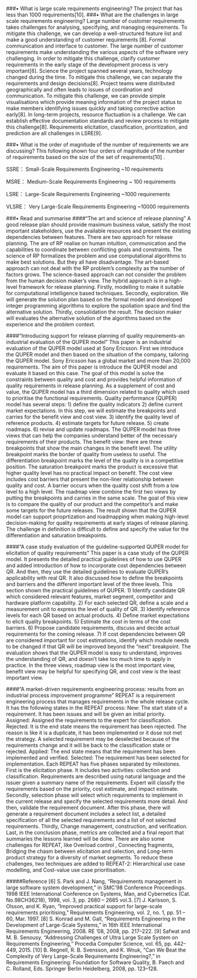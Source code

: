 ###•	What is large scale requirements engineering? 
The project that has less than 1000 requirements[10]. 
###•	What are the challenges in large scale requirements engineering? 
Large number of customer requirements takes challenges for analysing, specifying, and managing requirements. To mitigate this challenge, we can develop a well-structured feature list and make a good understanding of customer requirements [8].
Formal communication and interface to customer. The large number of customer requirements make understanding the various aspects of the software very challenging. In order to mitigate this challenge, clarify customer requirements in the early stage of the development process is very important[8]. 
Science the project spanned several years, technology changed during the time. To mitigate this challenge, we can separate the requirements and design decisions[8]. 
Project teams were distributed geographically and often leads to issues of coordination and communication. To mitigate this challenge, we can provide simple visualisations which provide meaning information of the project status to make members identifying issues quickly and taking corrective action early[8].
In long-term projects, resource fluctuation is a challenge. We can establish effective documentation standards and review process to mitigate this challenge[8].
Requirements elicitation, classification, prioritization, and prediction are all challenges in LSRE[9].

###•	What is the order of magnitude of the number of requirements we are discussing? 
This following shown four orders of magnitude of the number of requirements based on the size of the set of requirements[10] .

SSRE： Small-Scale Requirements Engineering   	       ~10 requirements 

MSRE：    Medium-Scale Requirements Engineering 	    ~ 100 requirements 

LSRE：	   Large-Scale Requirements Engineering 	      ~1000 requirements 

VLSRE：	   Very Large-Scale Requirements Engineering 	  ~10000 requirements 


###•	Read and summarise 
####“The art and science of release planning”
A good release plan should provide maximum business value, satisfy the most important stakeholders, use the available resources and present the existing dependencies between features. There are two approach for release planning. The are of RP realise on human intuition, communication and the capabilities to coordinate between conflicting goals and constraints. The science of RP formalizes the problem and use computational algorithms to make best solutions. But they all have disadvantage. The art-based approach can not deal with the RP problem’s complexity as the number of factors grows. The science-based approach can not consider the problem from the human decision maker’s view. The hybrid approach is in a high-level framework for release planning. Firstly, modelling to make it suitable for computational intelligence based techniques. Secondly, exploration. We will generate the solution plan based on the formal model and developed integer programming algorithms to explore the spoliation space and find the alternative solution. Thirdly, consolidation the result. The decision maker will evaluates the alternative solution of the  algorithms based on the experience and the problem context. 



####“Introducing support for release planning of quality requirements–an industrial evaluation of the QUPER model” 
   This paper is an industrial evaluation of the QUPER model used at Sony Ericsson. First we introduce the QUPER model and then based on the situation of the company, tailoring  the QUPER model. Sony Ericsson has a global market and more than 20,000 requirements. The aim of this paper is introduce the QUPER model and evaluate it   based on this case. The goal of this model is solve the constraints between quality and cost and provides helpful information of quality requirements in release planning. As a supplement of cost and value, the QUPER model has a third dimension related to quality which used to prioritise the functional requirements. Quality performance (QUPER) model has several steps: 1) define the quality indicators 2) define current market expectations. In this step, we will estimate the breakpoints and carries for the benefit view and cost view. 3) identify the quality level of reference products. 4) estimate targets for future release. 5) create roadmaps. 6) revise and update roadmaps. 
The QUPER model has three views that can help the companies understand better of the necessary requirements of their products.
The benefit view: there are three breakpoints that show the main changes in the benefit level. The utility breakpoint marks the border of quality from useless to useful. The differentiation breakpoint marks the level of the quality is in a competitive position. The saturation breakpoint marks the product is excessive that higher quality level has no practical impact on benefit. 
The cost view includes cost barriers that present the non-liner relationship between quality and cost. A barrier occurs when the quality cost shift from a low level to a high level. 
The roadmap view combine the first two views by putting the breakpoints and carries in the same scale. The goal of this view is to compare the quality of our product and the competitor’s and make some targets for the future releases. 
The result shown that the QUPER model can support prioprtization and roadmapping  when making high-level decision-making  for quality requirements at early stages of release planing. The challenge in definition is difficult to define and specify the value for the differentiation and saturation breakpoints. 


####“A case study evaluation of the guideline-supported QUPER model for elicitation of quality requirements”
This paper is a case study of the QUPER model. It presents the detailed practical guidelines of how to use QUPER and added introduction of how to incorporate cost dependencies between QR. And then, they use the detailed guidelines to evaluate QUPER’s applicability with real QR. It also discussed how to define the breakpoints and barriers and the different important level of the three levels. 
This section shown the practical guidelines of QUPER. 1) Identify candidate QR which considered relevant features, market segment, competitor and hardware platform capability. 2) For each selected QR, define a scale and a measurement unit to express the level of quality of QR. 3) Identify reference levels for each QR based on actual products. 4) Define market expectations to elicit quality breakpoints. 5) Estimate the cost in terms of the cost barriers. 6) Propose candidate requirements, discuss and decide actual requirements for the coming release. 7) If cost dependencies between QR are considered important for cost estimations, identify which module needs to be changed if that QR will be improved beyond the “next” breakpoint.
The evaluation shows that the QUPER model is easy to understand, improves the understanding of QR,  and doesn’t take too much time to apply in practice. In the three views, roadmap view is the most important view, benefit view may be helpful for specifying QR, and cost view is the least important view. 


####“A market-driven requirements engineering process: results from an industrial process improvement programme” 
REPEAT is a requirement engineering process that manages requirements in the whole release cycle. It has the following states in the REPEAT process: 
New: The start state of a requirement. It has been issues and will be given an initial priority.
Assigned: Assigned the requirements to the expert for classification. 
Rejected: It is the end state means the requirement has been rejected. The reason is like it is a duplicate, it has been implemented or it dose not met the strategy. A selected requirement may be deselected because of the requirements change and it will be back to the classification state or rejected. 
Applied: The end state means that the requirement has been implemented and verified. 
Selected: The requirement has been selected for implementation. 
Each REPEAT has five phases separated by milestones. First is the elicitation phase. It includes two activities: collection and classification. Requirements are described using natural language and the issuer given a summary name of the requirements. Expert will classify the requirements based on the priority, cost estimate, and impact estimate. Secondly, selection phase will select which requirements to implement in the current release and specify the selected requirements more detail. And then, validate the requirement document. After this phase, there will generate a requirement document includes a select list, a detailed specification of all the selected requirements and a list of not selected requirements. Thirdly, Change management, construction, and verification. Last, in the conclusion phase, metrics are collected and a final report that summaries the lessons learned will be done. 
There are also some challenges for REPEAT, like Overload control , Connecting fragments, Bridging the chasm between elicitation and selection, and Long-term product strategy for a diversity of market segments. To reduce these challenges, two techniques are added to REPEAT-2: Hierarchical use case modelling, and Cost-value use case prioritisation.


#####Reference
[6] S. Park and J. Nang, “Requirements management in large software system development,” in SMC’98 Conference Proceedings. 1998 IEEE International Conference on Systems, Man, and Cybernetics (Cat. No.98CH36218), 1998, vol. 3, pp. 2680 – 2685 vol.3.
[7] J. Karlsson, S. Olsson, and K. Ryan, “Improved practical support for large-scale requirements prioritising,” Requirements Engineering, vol. 2, no. 1, pp. 51 – 60, Mar. 1997.
[8] S. Konrad and M. Gall, “Requirements Engineering in the Development of Large-Scale Systems,” in 16th IEEE International Requirements Engineering, 2008. RE ’08, 2008, pp. 217–222.
[9] Safwat and M. B. Senousy, “Addressing Challenges of Ultra Large Scale System on Requirements Engineering,” Procedia Computer Science, vol. 65, pp. 442–449, 2015.
[10] B. Regnell, R. B. Svensson, and K. Wnuk, “Can We Beat the Complexity of Very Large-Scale Requirements Engineering?,” in Requirements Engineering: Foundation for Software Quality, B. Paech and C. Rolland, Eds. Springer Berlin Heidelberg, 2008, pp. 123–128.
